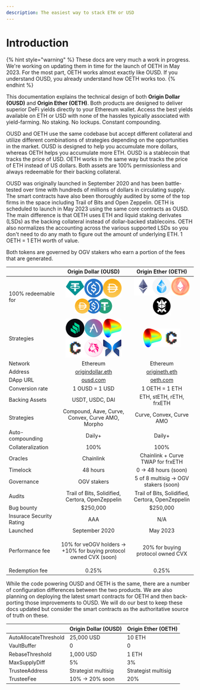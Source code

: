 ```yaml
---
description: The easiest way to stack ETH or USD
---
```


# Introduction

{% hint style="warning" %}
These docs are very much a work in progress. We're working on updating them in time for the launch of OETH in May 2023. For the most part, OETH works almost exactly like OUSD. If you understand OUSD, you already understand how OETH works too.
{% endhint %}

This documentation explains the technical design of both **Origin Dollar (OUSD)** and **Origin Ether (OETH)**. Both products are designed to deliver superior DeFi yields directly to your Ethereum wallet. Access the best yields available on ETH or USD with none of the hassles typically associated with yield-farming. No staking. No lockups. Constant compounding.

OUSD and OETH use the same codebase but accept different collateral and utilize different combinations of strategies depending on the opportunities in the market. OUSD is designed to help you accumulate more dollars, whereas OETH helps you accumulate more ETH. OUSD is a stablecoin that tracks the price of USD. OETH works in the same way but tracks the price of ETH instead of US dollars. Both assets are 100% permissionless and always redeemable for their backing collateral.

OUSD was originally launched in September 2020 and has been battle-tested over time with hundreds of millions of dollars in circulating supply. The smart contracts have also been thoroughly audited by some of the top firms in the space including Trail of Bits and Open Zeppelin. OETH is scheduled to launch in May 2023 using the same core contracts as OUSD. The main difference is that OETH uses ETH and liquid staking derivates (LSDs) as the backing collateral instead of dollar-backed stablecoins. OETH also normalizes the accounting across the various supported LSDs so you don't need to do any math to figure out the amount of underlying ETH. 1 OETH = 1 ETH worth of value.

Both tokens are governed by OGV stakers who earn a portion of the fees that are generated.

|                          |                                                                                                         Origin Dollar (OUSD)                                                                                                        |                                                                             Origin Ether (OETH)                                                                            |
| ------------------------ | :---------------------------------------------------------------------------------------------------------------------------------------------------------------------------------------------------------------------------------: | :------------------------------------------------------------------------------------------------------------------------------------------------------------------------: |
| 100% redeemable for      |                                 ![USDT](<.gitbook/assets/image (6).png>)![USDC](<.gitbook/assets/image (17).png>)![DAI](<.gitbook/assets/image (11).png>) ![](<.gitbook/assets/image (1) (1).png>)                                  | ![ETH](<.gitbook/assets/image (1) (2).png>)![stETH](<.gitbook/assets/image (7) (1).png>)![rETH](<.gitbook/assets/image (2).png>)![frxETH](<.gitbook/assets/image (3).png>) |
| Strategies               | ![](<.gitbook/assets/image (13) (1).png>)![](<.gitbook/assets/image (8).png>)![](<.gitbook/assets/image (4).png>)![](<.gitbook/assets/image (5) (1).png>)![](<.gitbook/assets/image (18).png>)![](<.gitbook/assets/image (15).png>) |                                                ![](<.gitbook/assets/image (4).png>)![](<.gitbook/assets/image (5) (1).png>)                                                |
| Network                  |                                                                                                               Ethereum                                                                                                              |                                                                                  Ethereum                                                                                  |
| Address                  |                                                                                  [origindollar.eth](https://etherscan.com/address/origindollar.eth)                                                                                 |                                                         [origineth.eth](https://etherscan.io/address/origineth.eth)                                                        |
| DApp URL                 |                                                                                                   [ousd.com](https://www.ousd.com)                                                                                                  |                                                                      [oeth.com](https://www.oeth.com)                                                                      |
| Conversion rate          |                                                                                                            1 OUSD = 1 USD                                                                                                           |                                                                               1 OETH = 1 ETH                                                                               |
| Backing Assets           |                                                                                                           USDT, USDC, DAI                                                                                                           |                                                                          ETH, stETH, rETH, frxETH                                                                          |
| Strategies               |                                                                                           Compound, Aave, Curve, Convex, Curve AMO, Morpho                                                                                          |                                                                          Curve, Convex, Curve AMO                                                                          |
| Auto-compounding         |                                                                                                                Daily+                                                                                                               |                                                                                   Daily+                                                                                   |
| Collateralization        |                                                                                                                 100%                                                                                                                |                                                                                    100%                                                                                    |
| Oracles                  |                                                                                                              Chainlink                                                                                                              |                                                                      Chainlink + Curve TWAP for frxETH                                                                     |
| Timelock                 |                                                                                                               48 hours                                                                                                              |                                                                            0 -> 48 hours (soon)                                                                            |
| Governance               |                                                                                                              OGV stakers                                                                                                            |                                                                    5 of 8 multisig -> OGV stakers (soon)                                                                   |
| Audits                   |                                                                                           Trail of Bits, Solidified, Certora, OpenZeppelin                                                                                          |                                                              Trail of Bits, Solidified, Certora, OpenZeppelin                                                              |
| Bug bounty               |                                                                                                               $250,000                                                                                                              |                                                                                  $250,000                                                                                  |
| Insurace Security Rating |                                                                                                                 AAA                                                                                                                 |                                                                                     N/A                                                                                    |
| Launched                 |                                                                                                            September 2020                                                                                                           |                                                                                  May 2023                                                                                  |
| Performance fee          |                                                                            <p>10% for veOGV holders -> <br> +10% for buying protocol owned CVX (soon)</p>                                                                           |                                                                      20% for buying protocol owned CVX                                                                     |
| Redemption fee           |                                                                                                                0.25%                                                                                                                |                                                                                    0.25%                                                                                   |

While the code powering OUSD and OETH is the same, there are a number of configuration differences between the two products. We are also planning on deploying the latest smart contracts for OETH and then back-porting those improvements to OUSD.  We will do our best to keep these docs updated but consider the smart contracts as the authoritative source of truth on these.

|                       | Origin Dollar (OUSD) | Origin Ether (OETH) |
| --------------------- | -------------------- | ------------------- |
| AutoAllocateThreshold | 25,000 USD           | 10 ETH              |
| VaultBuffer           | 0                    | 0                   |
| RebaseThreshold       | 1,000 USD            | 1 ETH               |
| MaxSupplyDiff         | 5%                   | 3%                  |
| TrusteeAddress        | Strategist multisig  | Strategist multisig |
| TrusteeFee            | 10% -> 20% soon      | 20%                 |

